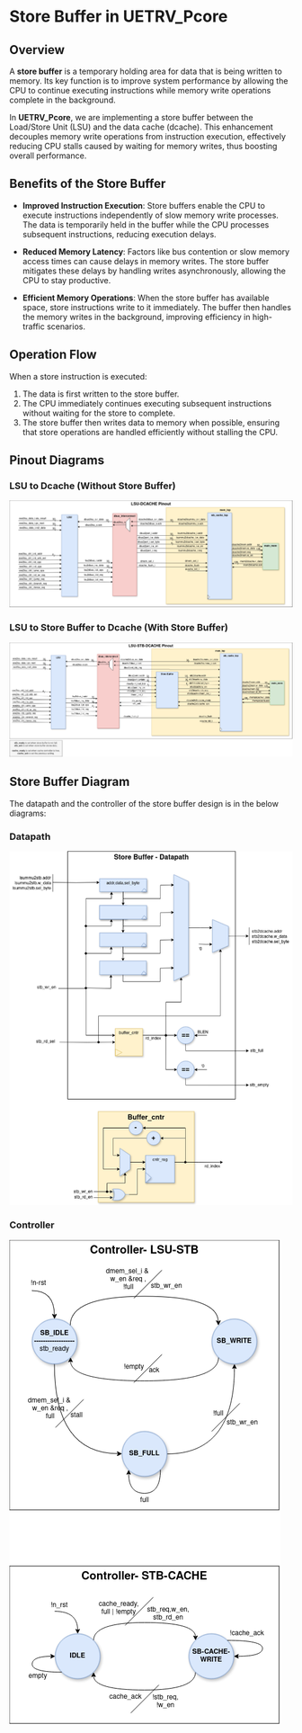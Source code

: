 # Store Buffer in UETRV_Pcore

## Overview
A **store buffer** is a temporary holding area for data that is being written to memory. Its key function is to improve system performance by allowing the CPU to continue executing instructions while memory write operations complete in the background.

In **UETRV_Pcore**, we are implementing a store buffer between the Load/Store Unit (LSU) and the data cache (dcache). This enhancement decouples memory write operations from instruction execution, effectively reducing CPU stalls caused by waiting for memory writes, thus boosting overall performance.

## Benefits of the Store Buffer

- **Improved Instruction Execution**: Store buffers enable the CPU to execute instructions independently of slow memory write processes. The data is temporarily held in the buffer while the CPU processes subsequent instructions, reducing execution delays.
  
- **Reduced Memory Latency**: Factors like bus contention or slow memory access times can cause delays in memory writes. The store buffer mitigates these delays by handling writes asynchronously, allowing the CPU to stay productive.
  
- **Efficient Memory Operations**: When the store buffer has available space, store instructions write to it immediately. The buffer then handles the memory writes in the background, improving efficiency in high-traffic scenarios.

## Operation Flow

When a store instruction is executed:
1. The data is first written to the store buffer.
2. The CPU immediately continues executing subsequent instructions without waiting for the store to complete.
3. The store buffer then writes data to memory when possible, ensuring that store operations are handled efficiently without stalling the CPU.

## Pinout Diagrams

### LSU to Dcache (Without Store Buffer)

![LSU to Dcache](./docs/pinout-lsu-dcache.png)

### LSU to Store Buffer to Dcache (With Store Buffer)

![LSU to Store Buffer to Dcache](./docs/pinout-lsu-stb-dcache.png)

## Store Buffer Diagram

The datapath and the controller of the store buffer design is in the below diagrams:

### Datapath

![Datapath](./docs/store-buffer-datapath.png)

### Controller

![Datapath](./docs/store-buffer-controller.png)
